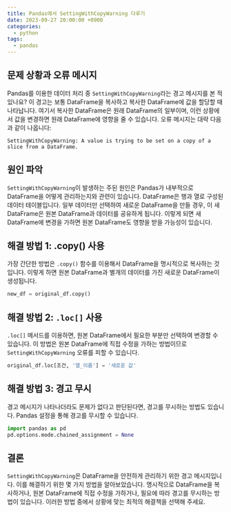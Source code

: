 ```yaml
---
title: Pandas에서 SettingWithCopyWarning 다루기
date: 2023-09-27 20:00:00 +0900
categories:
  - python
tags:
  - pandas
---
```


## 문제 상황과 오류 메시지

Pandas를 이용한 데이터 처리 중 `SettingWithCopyWarning`라는 경고 메시지를 본 적 있나요? 이 경고는 보통 DataFrame을 복사하고 복사한 DataFrame에 값을 할당할 때 나타납니다. 여기서 복사한 DataFrame은 원래 DataFrame의 일부이며, 이런 상황에서 값을 변경하면 원래 DataFrame에 영향을 줄 수 있습니다. 오류 메시지는 대략 다음과 같이 나옵니다:

```
SettingWithCopyWarning: A value is trying to be set on a copy of a slice from a DataFrame.
```

## 원인 파악

`SettingWithCopyWarning`이 발생하는 주된 원인은 Pandas가 내부적으로 DataFrame을 어떻게 관리하는지와 관련이 있습니다. DataFrame은 행과 열로 구성된 데이터 테이블입니다. 일부 데이터만 선택하여 새로운 DataFrame을 만들 경우, 이 새 DataFrame은 원본 DataFrame과 데이터를 공유하게 됩니다. 이렇게 되면 새 DataFrame에 변경을 가하면 원본 DataFrame도 영향을 받을 가능성이 있습니다.

## 해결 방법 1: .copy() 사용

가장 간단한 방법은 `.copy()` 함수를 이용해서 DataFrame을 명시적으로 복사하는 것입니다. 이렇게 하면 원본 DataFrame과 별개의 데이터를 가진 새로운 DataFrame이 생성됩니다.

```python
new_df = original_df.copy()
```

## 해결 방법 2: `.loc[]` 사용

`.loc[]` 메서드를 이용하면, 원본 DataFrame에서 필요한 부분만 선택하여 변경할 수 있습니다. 이 방법은 원본 DataFrame에 직접 수정을 가하는 방법이므로 `SettingWithCopyWarning` 오류를 피할 수 있습니다.

```python
original_df.loc[조건, '열_이름'] = '새로운 값'
```

## 해결 방법 3: 경고 무시

경고 메시지가 나타나더라도 문제가 없다고 판단된다면, 경고를 무시하는 방법도 있습니다. Pandas 설정을 통해 경고를 무시할 수 있습니다. 

```python
import pandas as pd
pd.options.mode.chained_assignment = None
```

## 결론

`SettingWithCopyWarning`은 DataFrame을 안전하게 관리하기 위한 경고 메시지입니다. 이를 해결하기 위한 몇 가지 방법을 알아보았습니다. 명시적으로 DataFrame을 복사하거나, 원본 DataFrame에 직접 수정을 가하거나, 필요에 따라 경고를 무시하는 방법이 있습니다. 이러한 방법 중에서 상황에 맞는 최적의 해결책을 선택해 주세요.
